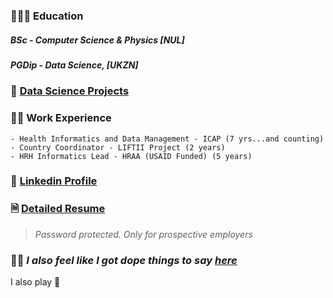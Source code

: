 ### 👨🏾‍🎓 Education

##### BSc - Computer Science & Physics [NUL]
##### PGDip - Data Science, [UKZN]

### 🧪 [Data Science Projects](https://kgatman.github.io/datascience/)

### 👷🏾 Work Experience

    - Health Informatics and Data Management - ICAP (7 yrs...and counting)
    - Country Coordinator - LIFTII Project (2 years)
    - HRH Informatics Lead - HRAA (USAID Funded) (5 years)

### 🪪 [Linkedin Profile](https://www.linkedin.com/in/makhate/)

### 🗎 [Detailed Resume](https://tr.ee/7GHq57WMjX)
    
> _Password protected. Only for prospective employers_

### ✍🏾 **_I also feel like I got dope things to say [here](https://medium.com/@makhatemg)_**

I also play 🎸